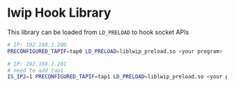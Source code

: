 # lwip Hook Library

This library can be loaded from `LD_PRELOAD` to hook socket APIs

```bash
# IP: 192.168.1.200
PRECONFIGURED_TAPIF=tap0 LD_PRELOAD=liblwip_preload.so <your program>

# IP: 192.168.1.201
# need to add tap1
IS_IP2=1 PRECONFIGURED_TAPIF=tap1 LD_PRELOAD=liblwip_preload.so <your program>
```
